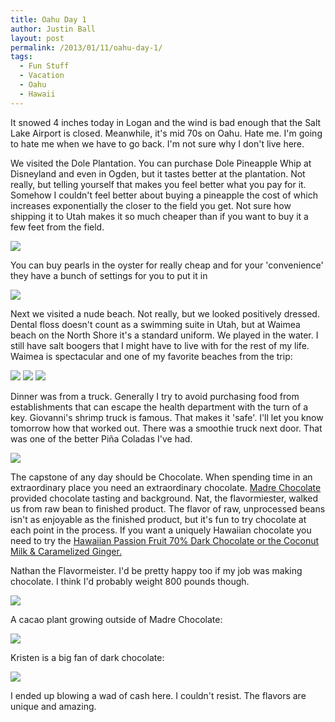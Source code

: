 ```yaml
---
title: Oahu Day 1
author: Justin Ball
layout: post
permalink: /2013/01/11/oahu-day-1/
tags:
  - Fun Stuff
  - Vacation
  - Oahu
  - Hawaii
---
```


It snowed 4 inches today in Logan and the wind is bad enough that the Salt Lake Airport is closed. Meanwhile, it's mid 70s on Oahu. Hate me. I'm going to hate me when we have to go back. I'm not sure why I don't live here.

We visited the Dole Plantation. You can purchase Dole Pineapple Whip at Disneyland and even in Ogden, but it tastes better at the plantation. Not really, but telling yourself that makes you feel better what you pay for it. Somehow I couldn't feel better about buying a pineapple the cost of which increases exponentially the closer to the field you get. Not sure how shipping it to Utah makes it so much cheaper than if you want to buy it a few feet from the field.


 <img class="scale-image" src="/images/posts/2013/01/IMG_5955.jpg" />

You can buy pearls in the oyster for really cheap and for your 'convenience' they have a bunch of settings for you to put it in


 <img class="scale-image" src="/images/posts/2013/01/IMG_5947.jpg" />

Next we visited a nude beach. Not really, but we looked positively dressed. Dental floss doesn't count as a swimming suite in Utah, but at Waimea beach on the North Shore it's a standard uniform. We played in the water. I still have salt boogers that I might have to live with for the rest of my life. Waimea is spectacular and one of my favorite beaches from the trip:


 <img class="scale-image" src="/images/posts/2013/01/IMG_6018.jpg" />
 <img class="scale-image" src="/images/posts/2013/01/IMG_5973.jpg" />
 <img class="scale-image" src="/images/posts/2013/01/IMG_6006.jpg" />

Dinner was from a truck. Generally I try to avoid purchasing food from establishments that can escape the health department with the turn of a key. Giovanni's shrimp truck is famous. That makes it 'safe'. I'll let you know tomorrow how that worked out. There was a smoothie truck next door. That was one of the better Piña Coladas I've had.


 <img class="scale-image" src="/images/posts/2013/01/IMG_1470.jpg" />

The capstone of any day should be Chocolate. When spending time in an extraordinary place you need an extraordinary chocolate. [Madre Chocolate][7] provided chocolate tasting and background. Nat, the flavormiester, walked us from raw bean to finished product. The flavor of raw, unprocessed beans isn't as enjoyable as the finished product, but it's fun to try chocolate at each point in the process. If you want a uniquely Hawaiian chocolate you need to try the [Hawaiian Passion Fruit 70% Dark Chocolate or the Coconut Milk & Caramelized Ginger.][8]

 [7]: http://madrechocolate.com/Home.html
 [8]: http://madrechocolate.com/Shop.html

Nathan the Flavormeister. I'd be pretty happy too if my job was making chocolate. I think I'd probably weight 800 pounds though.


 <img class="scale-image" src="/images/posts/2013/01/IMG_1478.jpg" />

A cacao plant growing outside of Madre Chocolate:


 <img class="scale-image" src="/images/posts/2013/01/IMG_6035.jpg" />

Kristen is a big fan of dark chocolate:


 <img class="scale-image" src="/images/posts/2013/01/IMG_1471.jpg" />

I ended up blowing a wad of cash here. I couldn't resist. The flavors are unique and amazing.